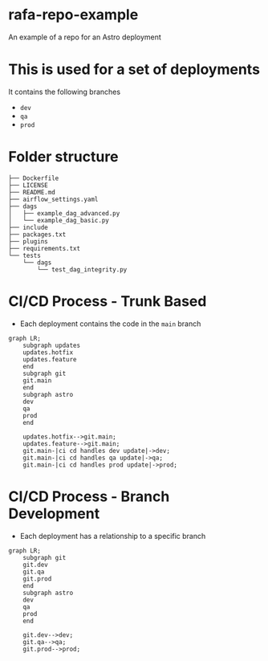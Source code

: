 # rafa-repo-example
An example of a repo for an Astro deployment

# This is used for a set of deployments
It contains the following branches
* `dev`
* `qa`
* `prod`

# Folder structure

```
├── Dockerfile
├── LICENSE
├── README.md
├── airflow_settings.yaml
├── dags
│   ├── example_dag_advanced.py
│   └── example_dag_basic.py
├── include
├── packages.txt
├── plugins
├── requirements.txt
└── tests
    └── dags
        └── test_dag_integrity.py
```

# CI/CD Process - Trunk Based
* Each deployment contains the code in the `main` branch

```mermaid
graph LR;
    subgraph updates
    updates.hotfix
    updates.feature
    end
    subgraph git
    git.main
    end
    subgraph astro
    dev
    qa
    prod
    end
    
    updates.hotfix-->git.main;
    updates.feature-->git.main;
    git.main-|ci cd handles dev update|->dev;
    git.main-|ci cd handles qa update|->qa;
    git.main-|ci cd handles prod update|->prod;
```

# CI/CD Process -  Branch Development
* Each deployment has a relationship to a specific branch

```mermaid
graph LR;
    subgraph git
    git.dev
    git.qa
    git.prod
    end
    subgraph astro
    dev
    qa
    prod
    end
    
    git.dev-->dev;
    git.qa-->qa;
    git.prod-->prod;
```